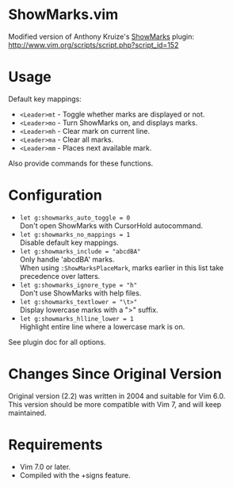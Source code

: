 ShowMarks.vim
=============

Modified version of Anthony Kruize's [ShowMarks][original version] plugin:  
http://www.vim.org/scripts/script.php?script_id=152


Usage
=====

Default key mappings:

  - `<Leader>mt`  - Toggle whether marks are displayed or not.
  - `<Leader>mo`  - Turn ShowMarks on, and displays marks.
  - `<Leader>mh`  - Clear mark on current line.
  - `<Leader>ma`  - Clear all marks.
  - `<Leader>mm`  - Places next available mark.

Also provide commands for these functions.


Configuration
=============

  - `let g:showmarks_auto_toggle = 0`  
    Don't open ShowMarks with CursorHold autocommand.
  - `let g:showmarks_no_mappings = 1`  
    Disable default key mappings.
  - `let g:showmarks_include = "abcdBA"`  
    Only handle 'abcdBA' marks.  
    When using `:ShowMarksPlaceMark`, marks earlier in this list take
    precedence over latters.
  - `let g:showmarks_ignore_type = "h"`  
    Don't use ShowMarks with help files.
  - `let g:showmarks_textlower = "\t>"`  
    Display lowercase marks with a "&gt;" suffix.
  - `let g:showmarks_hlline_lower = 1`  
    Highlight entire line where a lowercase mark is on.

See plugin doc for all options.


Changes Since Original Version
==============================

Original version (2.2) was written in 2004 and suitable for Vim 6.0.  
This version should be more compatible with Vim 7, and will keep maintained.


Requirements
============

- Vim 7.0 or later.
- Compiled with the +signs feature.

[original version]: http://www.vim.org/scripts/script.php?script_id=152
